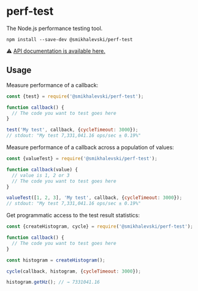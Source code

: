 # perf-test

The Node.js performance testing tool.

```shell
npm install --save-dev @smikhalevski/perf-test
```

⚠️ [API documentation is available here.](https://smikhalevski.github.io/perf-test/)

## Usage

Measure performance of a callback:

```js
const {test} = require('@smikhalevski/perf-test');

function callback() {
  // The code you want to test goes here
}

test('My test', callback, {cycleTimeout: 3000});
// stdout: "My test 7,331,041.16 ops/sec ± 0.19%"
```

Measure performance of a callback across a population of values:

```js
const {valueTest} = require('@smikhalevski/perf-test');

function callback(value) {
  // value is 1, 2 or 3 
  // The code you want to test goes here
}

valueTest([1, 2, 3], 'My test', callback, {cycleTimeout: 3000});
// stdout: "My test 7,331,041.16 ops/sec ± 0.19%"
```

Get programmatic access to the test result statistics:

```js
const {createHistogram, cycle} = require('@smikhalevski/perf-test');

function callback() {
  // The code you want to test goes here
}

const histogram = createHistogram();

cycle(callback, histogram, {cycleTimeout: 3000});

histogram.getHz(); // → 7331041.16
```
